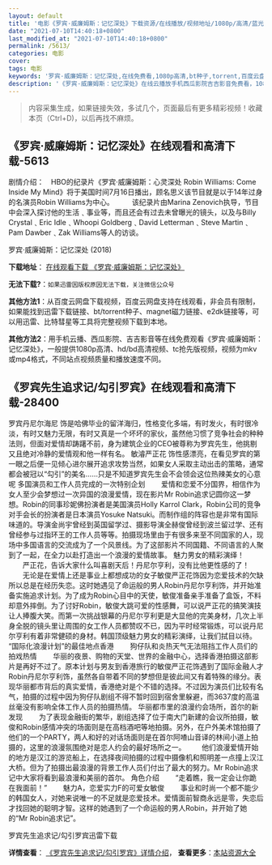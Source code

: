 ```yaml
---
layout: default
title: '电影《罗宾·威廉姆斯：记忆深处》下载资源/在线播放/视频地址/1080p/高清/蓝光'
date: "2021-07-10T14:40:18+0800"
last_modified_at: "2021-07-10T14:40:18+0800"
permalink: /5613/
categories: 电影
cover:
tags: 电影
keywords: '罗宾·威廉姆斯：记忆深处,在线免费看,1080p高清,bt种子,torrent,百度云盘,magnet,磁力链,迅雷下载资源'
description: '《罗宾·威廉姆斯：记忆深处》在线云播放手机西瓜影院吉吉影音免费看，1080p高清bd/hd未删减完整版和tc抢先枪版，mkv/mp4格式，附带bt/torrent种子、magnet/磁力链、百度云盘、网盘资源迅雷下载链接'
---
```


>内容采集生成，如果链接失效，多试几个，页面最后有更多精彩视频！收藏本页（Ctrl+D)，以后再找不麻烦。


## 《罗宾·威廉姆斯：记忆深处》在线观看和高清下载-5613

剧情介绍：　HBO的纪录片《罗宾·威廉姆斯：心灵深处 Robin Williams: Come Inside My Mind》将于美国时间7月16日播出，顾名思义该节目就是以于14年过身的名演员Robin Williams为中心。  　　该纪录片由Marina Zenovich执导，节目中会深入探讨他的生活﹑事业等，而且还会有过去未曾曝光的镜头，以及与Billy Crystal﹑Eric Idle﹑Whoopi Goldberg﹑David Letterman﹑Steve Martin﹑Pam Dawber﹑Zak Williams等人的访谈。


罗宾·威廉姆斯：记忆深处 (2018)

**下载地址**： [在线观看下载 《罗宾·威廉姆斯：记忆深处》](https://www.btbtdy.me/btdy/dy16009.html) 


**无法下载?**：`如果迅雷因版权原因无法下载，关注微信公众号 `

**其他方法1**：从百度云网盘下载视频，百度云网盘支持在线观看，非会员有限制，如果能找到迅雷下载链接、bt/torrent种子、magnet磁力链接、e2dk链接等，可以用迅雷、比特彗星等工具将完整视频下载到本地。

**其他方法2**：用手机云播、西瓜影院、吉吉影音等在线免费观看《罗宾·威廉姆斯：记忆深处》，一般提供1080p高清、hd/bd高清视频、tc抢先版视频，视频为mkv或mp4格式，不同站点视频质量和播放速度不同。


## 《罗宾先生追求记/勾引罗宾》在线观看和高清下载-28400

罗宾丹尼尔海尼 饰是哈佛毕业的留洋海归，性格变化多端，有时发火，有时很冷淡，有时又魅力无限，有时又真是一个坏坏的家伙，虽然他习惯了竞争社会的种种法则，但面对爱情却踌躇不前，身为建筑企业的CEO被尊称为罗宾先生，他挑剔又且绝对冷静的爱情观和他一样有名。 敏濬严正花 饰性感漂亮，在看见罗宾的第一眼之后便一见倾心进尔展开追求攻势当然，如果女人采取主动出击的策略，通常都会被冠以“勾引”的美名……只是不知道罗宾先生会不会领会这位热辣美女的心意呢 多国演员和工作人员完成的一次特别企划 　　爱情和恋爱不分国界，相信作为女人至少会梦想过一次异国的浪漫爱情，现在影片Mr Robin追求记圆你这一梦想。Robin的同事珍妮佛扮演者是美国演员Holly Karrol Clark，Robin公司的竞争对手会长的扮演者是日本演员Yosuke Natsuki。而制作组的阵容也是非常有国际味道的。导演金尚宇曾经到英国留学过、摄影导演全赫俊曾经到波兰留过学、还有曾经参与过指环王的工作人员等等。拍摄现场里由于有很多来至不同国家的人，现场中多国语言的交流成为了一个风景线。为了这部影片不同国籍、不同语言的人聚到了一起，在全力以赴打造出一个浪漫的爱情故事。 魅力男女的精彩演绎！ 　　严正花，告诉大家什么叫喜剧天后！丹尼尔亨利，没有比他更性感的了！ 　　无论是在爱情上还是事业上都想成功的女子敏俊严正花饰因为恋爱技术的欠缺所以总是在经历失恋。这时她遇见了命运般的男人Robin丹尼尔亨利饰，并开始准备实施追求计划。为了成为Robin心目中的天使，敏俊准备亲手准备了盒饭，不料却意外摔倒。为了讨好Robin，敏俊大跳可爱的性感舞，可以说严正花的搞笑演技让人捧腹大笑。而第一次挑战银幕的丹尼尔亨利更是大显他的完美身材，几次上半身全脱的镜头里让周围的女工作人员都赞叹不已，因为平时经常锻炼，可以说丹尼尔亨利有着非常健硕的身材。韩国顶级魅力男女的精彩演绎，让我们拭目以待。 “国际化浪漫计划”的最佳地点香港 　　狗仔队和炎热天气无法阻挡工作人员们的拍戏热情 　　华丽的夜景、购物的天堂、世界的金融中心，选择香港拍摄这部影片是再好不过了。原本计划与男友到香港旅行的敏俊严正花饰遇到了国际金融人才Robin丹尼尔亨利饰，虽然各自带着不同的梦想但是彼此间又有着特殊的缘分。表现华丽都市背后的真实爱情，香港绝对是个不错的选择。不过因为演员们比较有名气，拍摄的过程中因为狗仔队剧组不得不暂时回到宿舍里躲避，而3637度的高温丝毫没有影响全体工作人员的拍摄热情。 华丽都市里的浪漫约会场所，首尔的新发现 　　为了表现金融街的繁华，剧组选择了位于南大门新建的会议所拍摄，敏俊和Robin感情冲突的场面则是在高档酒吧等地拍摄。另外，在户外美术馆拍摄了他们的一个PARTY，两人和好的对话场面则是在首尔阿喳山音译的林间小道上拍摄的，这里的浪漫氛围绝对是恋人约会的最好场所之一。 　　他们浪漫爱情开始的地方是汉江的游览船上，在选择夜间拍摄的过程中摄像机和照明差一点撞上汉江大桥。但为了拍摄出最浪漫的背景工作人员们付出了最大的努力。Mr Robin追求记中大家将看到最浪漫和美丽的首尔。 角色介绍 　　“走着瞧，我一定会让你跪在我面前！” 　　魅力A，恋爱实力F的可爱女敏俊 　　事业和时尚一个都不能少的韩国女人，对她来说唯一的不足就是恋爱技术。爱情面前智商永远是零，失恋后才找回她的聪明才智。这样的她遇到了一个命运般的男人Robin，并开始了她的“Mr Robin追求记”。


罗宾先生追求记/勾引罗宾迅雷下载

**详情查看**： [《罗宾先生追求记/勾引罗宾》详情介绍](/movie/28400/)， **查看更多**：[本站资源大全](/movie/t/all/)

